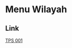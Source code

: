 # Menu Wilayah

## Link

[TPS 001](https://github.com/gigit-pemilu/pemilu-2024-95-papua-pegunungan/tree/main/pileg-dpr/hitung-suara/sub/95-papua-pegunungan/sub/05-mamberamo-tengah/sub/03-eragayam/sub/2001-winima/sub/001-tps)

